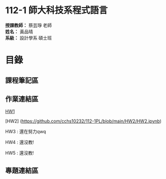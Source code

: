 # **112-1 師大科技系程式語言**  
**授課教師：** 蔡芸琤 老師  
**姓名：** 黃品晴  
**系級：** 設計學系 碩士班
  
# 目錄  
## 課程筆記區

## 作業連結區
  
  [HW1](https://github.com/cchs10232/112-1PL/blob/main/HW1/HW1.ipynb)
  
  [HW2] (https://github.com/cchs10232/112-1PL/blob/main/HW2/HW2.ipynb)
  
  HW3 : 還在努力qwq
  
  HW4 : 還沒教!
  
  HW5 : 還沒教!
  
## 專題連結區
